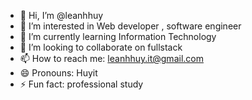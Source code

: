 - 👋 Hi, I’m @leanhhuy
- 👀 I’m interested in Web developer , software engineer
- 🌱 I’m currently learning Information Technology
- 💞️ I’m looking to collaborate on fullstack
- 📫 How to reach me: leanhhuy.it@gmail.com
- 😄 Pronouns: Huyit
- ⚡ Fun fact: professional study

<!---
huyanhle/huyanhle is a ✨ special ✨ repository because its `README.md` (this file) appears on your GitHub profile.
You can click the Preview link to take a look at your changes.
--->

